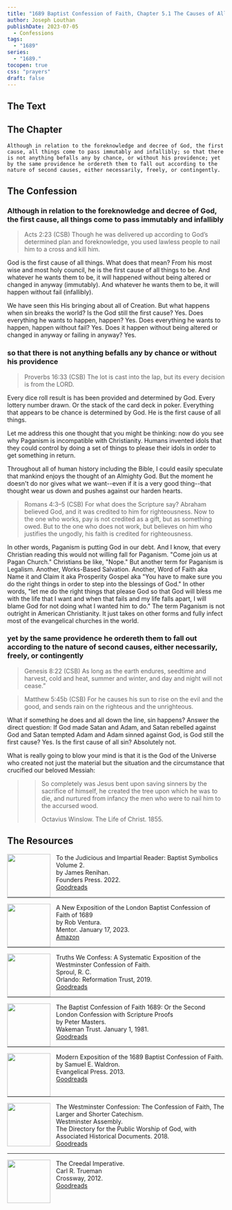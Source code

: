 ```yaml
---
title: "1689 Baptist Confession of Faith, Chapter 5.1 The Causes of All Things"
author: Joseph Louthan
publishDate: 2023-07-05
  - Confessions
tags:
  - "1689"
series:
  - "1689."
tocopen: true
css: "prayers"
draft: false
---
```

## The Text

<div style="page-break-after: always;"></div>

## The Chapter

```text
Although in relation to the foreknowledge and decree of God, the first cause, all things come to pass immutably and infallibly; so that there is not anything befalls any by chance, or without his providence; yet by the same providence he ordereth them to fall out according to the nature of second causes, either necessarily, freely, or contingently.
```

## The Confession

### Although in relation to the foreknowledge and decree of God, the first cause, all things come to pass immutably and infallibly

>Acts 2:23 (CSB) Though he was delivered up according to God’s determined plan and foreknowledge, you used lawless people to nail him to a cross and kill him.

God is the first cause of all things. What does that mean? From his most wise and most holy council, he is the first cause of all things to be. And whatever he wants them to be, it will happened without being altered or changed in anyway (immutably). And whatever he wants them to be, it will happen without fail (infallibly).

We have seen this His bringing about all of Creation. But what happens when sin breaks the world? Is the God still the first cause? Yes. Does everything he wants to happen, happen? Yes. Does everything he wants to happen, happen without fail? Yes. Does it happen without being altered or changed in anyway or failing in anyway? Yes.

### so that there is not anything befalls any by chance or without his providence

>Proverbs 16:33 (CSB) The lot is cast into the lap, but its every decision is from the LORD.

Every dice roll result is has been provided and determined by God. Every lottery number drawn. Or the stack of the card deck in poker. Everything that appears to be chance is determined by God. He is the first cause of all things.

Let me address this one thought that you might be thinking: now do you see why Paganism is incompatible with Christianity. Humans invented idols that they could control by doing a set of things to please their idols in order to get something in return.

Throughout all of human history including the Bible, I could easily speculate that mankind enjoys the thought of an Almighty God. But the moment he doesn't do nor gives what we want--even if it is a very good thing--that thought wear us down and pushes against our harden hearts.

>Romans 4:3–5 (CSB) For what does the Scripture say? Abraham believed God, and it was credited to him for righteousness. Now to the one who works, pay is not credited as a gift, but as something owed. But to the one who does not work, but believes on him who justifies the ungodly, his faith is credited for righteousness.

In other words, Paganism is putting God in our debt. And I know, that every Christian reading this would not willing fall for Paganism. "Come join us at Pagan Church." Christians be like, "Nope." But another term for Paganism is Legalism. Another, Works-Based Salvation. Another, Word of Faith aka Name it and Claim it aka Prosperity Gospel aka "You have to make sure you do the right things in order to step into the blessings of God." In other words, "let me do the right things that please God so that God will bless me with the life that I want and when that fails and my life falls apart, I will blame God for not doing what I wanted him to do." The term Paganism is not outright in American Christianity. It just takes on other forms and fully infect most of the evangelical churches in the world.

### yet by the same providence he ordereth them to fall out according to the nature of second causes, either necessarily, freely, or contingently

>Genesis 8:22 (CSB) As long as the earth endures, seedtime and harvest, cold and heat, summer and winter, and day and night will not cease.”

>Matthew 5:45b (CSB) For he causes his sun to rise on the evil and the good, and sends rain on the righteous and the unrighteous.

What if something he does and all down the line, sin happens? Answer the direct question: If God made Satan and Adam, and Satan rebelled against God and Satan tempted Adam and Adam sinned against God, is God still the first cause? Yes. Is the first cause of all sin? Absolutely not.

What is really going to blow your mind is that it is the God of the Universe who created not just the material but the situation and the circumstance that crucified our beloved Messiah:

>>So completely was Jesus bent upon saving sinners by the sacrifice of himself, he created the tree upon which he was to die, and nurtured from infancy the men who were to nail him to the accursed wood.
>>
>>Octavius Winslow. The Life of Christ. 1855.

## The Resources

<img src="/images/resources/confession-1689-judacious-reader-renihan.png" align="left" width="100" style="padding-right: 10px" />To the Judicious and Impartial Reader: Baptist Symbolics Volume 2.  
by James Renihan.  
Founders Press. 2022.  
[Goodreads](https://www.goodreads.com/book/show/17867976-modern-exposition-of-the-1689-baptist-confession-of-faith)

<p style="clear:both;">

---

<img src="/images/resources/confession-1689-new-exposition-ventura.jpg" align="left" width="100" style="padding-right: 10px" />A New Exposition of the London Baptist Confession of Faith of 1689    
by Rob Ventura.  
Mentor. January 17, 2023.  
[Amazon](https://www.amazon.com/Exposition-London-Baptist-Confession-Faith/dp/1527108902/ref=asc_df_1527108902/?tag=hyprod-20&linkCode=df0&hvadid=598295323603&hvpos=&hvnetw=g&hvrand=3877532160906942020&hvpone=&hvptwo=&hvqmt=&hvdev=c&hvdvcmdl=&hvlocint=&hvlocphy=9014286&hvtargid=pla-1722666080628&psc=1)

<p style="clear:both;">

---

<img src="/images/resources/confession-wcf-truths-we-confess-sproul.jpg" align="left" width="100" style="padding-right: 10px" />Truths We Confess: A Systematic Exposition of the Westminster Confession of Faith.  
Sproul, R. C.    
Orlando: Reformation Trust, 2019.  
[Goodreads](https://www.goodreads.com/book/show/50024945-truths-we-confess?ac=1&from_search=true&qid=ssTkBgIFwE&rank=1)

<p style="clear:both;">

---

<img src="/images/resources/confession-1689-masters.jpg" align="left" width="100" style="padding-right: 10px" />The Baptist Confession of Faith 1689: Or the Second London Confession with Scripture Proofs  
by Peter Masters.  
Wakeman Trust. January 1, 1981.  
[Goodreads](https://www.goodreads.com/book/show/1723671.Baptist_Confession_of_Faith_1689?ac=1&from_search=true&qid=HfdndsOLE6&rank=1)

<p style="clear:both;">

---

<img src="/images/resources/confession-1689-modern-exposition-waldron.jpg" align="left" width="100" style="padding-right: 10px" />Modern Exposition of the 1689 Baptist Confession of Faith.  
by Samuel E. Waldron.  
Evangelical Press. 2013.  
[Goodreads](https://www.goodreads.com/book/show/17867976-modern-exposition-of-the-1689-baptist-confession-of-faith)

<p style="clear:both;">

---

<img src="/images/resources/confession-wcf-banner-of-truth.jpg" align="left" width="100" style="padding-right: 10px" />The Westminster Confession: The Confession of Faith, The Larger and Shorter Catechism.  
Westminster Assembly.  
The Directory for the Public Worship of God, with Associated Historical Documents. 2018.   
[Goodreads](https://www.goodreads.com/book/show/39905592-the-westminster-confession?ac=1&from_search=true&qid=oMfahlcldC&rank=1)

<p style="clear:both;">

---

<img src="/images/resources/book-creedal-imperative-trueman.jpg" align="left" width="100" style="padding-right: 10px" />The Creedal Imperative.  
Carl R. Trueman    
Crossway, 2012.  
[Goodreads](https://www.goodreads.com/book/show/14452976-the-creedal-imperative?ac=1&from_search=true&qid=GTaJVGWwOY&rank=1)

<p style="clear:both;">

